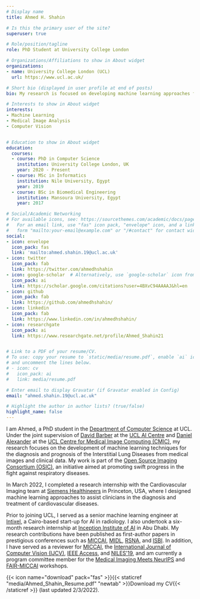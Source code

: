 ```yaml
---
# Display name
title: Ahmed H. Shahin

# Is this the primary user of the site?
superuser: true

# Role/position/tagline
role: PhD Student at University College London

# Organizations/Affiliations to show in About widget
organizations:
- name: University College London (UCL)
  url: https://www.ucl.ac.uk/

# Short bio (displayed in user profile at end of posts)
bio: My research is focused on developing machine learning approaches for medical imaging applications.

# Interests to show in About widget
interests:
- Machine Learning
- Medical Image Analysis
- Computer Vision


# Education to show in About widget
education:
  courses:
  - course: PhD in Computer Science
    institution: University College London, UK
    year: 2020 - Present
  - course: MSc in Informatics
    institution: Nile University, Egypt
    year: 2019
  - course: BSc in Biomedical Engineering
    institution: Mansoura University, Egypt
    year: 2017

# Social/Academic Networking
# For available icons, see: https://sourcethemes.com/academic/docs/page-builder/#icons
#   For an email link, use "fas" icon pack, "envelope" icon, and a link in the
#   form "mailto:your-email@example.com" or "/#contact" for contact widget.
social:
- icon: envelope
  icon_pack: fas
  link: 'mailto:ahmed.shahin.19@ucl.ac.uk'
- icon: twitter
  icon_pack: fab
  link: https://twitter.com/ahmedhshahin
- icon: google-scholar  # Alternatively, use `google-scholar` icon from `ai` icon pack
  icon_pack: ai
  link: https://scholar.google.com/citations?user=4BXvC94AAAAJ&hl=en
- icon: github
  icon_pack: fab
  link: https://github.com/ahmedhshahin/
- icon: linkedin
  icon_pack: fab
  link: https://www.linkedin.com/in/ahmedhshahin/
- icon: researchgate
  icon_pack: ai
  link: https://www.researchgate.net/profile/Ahmed_Shahin21


# Link to a PDF of your resume/CV.
# To use: copy your resume to `static/media/resume.pdf`, enable `ai` icons in `params.toml`, 
# and uncomment the lines below.
# - icon: cv
#   icon_pack: ai
#   link: media/resume.pdf

# Enter email to display Gravatar (if Gravatar enabled in Config)
email: "ahmed.shahin.19@ucl.ac.uk"

# Highlight the author in author lists? (true/false)
highlight_name: false
---
```

I am Ahmed, a PhD student in the <a href="https://www.ucl.ac.uk/computer-science/" target="_blank" rel="noopener">Department of Computer Science</a> at UCL. Under the joint supervision of <a href="http://web4.cs.ucl.ac.uk/staff/D.Barber/pmwiki/pmwiki.php" target="_blank" rel="noopener">David Barber</a> at the <a href="https://www.ucl.ac.uk/ai-centre/" target="_blank" rel="noopener">UCL AI Centre</a> and <a href="http://www0.cs.ucl.ac.uk/staff/d.alexander/" target="_blank" rel="noopener">Daniel Alexander</a> at the <a href="https://www.ucl.ac.uk/medical-image-computing/" target="_blank" rel="noopener">UCL Centre for Medical Image Computing (CMIC)</a>, my research focuses on the development of machine learning techniques for the diagnosis and prognosis of the Interstitial Lung Diseases from medical images and clinical data. My work is part of the <a href="https://www.osicild.org/" target="_blank" rel="noopener">Open Source Imaging Consortium (OSIC)</a>, an initiative aimed at promoting swift progress in the fight against respiratory diseases.

In March 2022, I completed a research internship with the Cardiovascular Imaging team at [Siemens Healthineers](https://www.siemens-healthineers.com/en-us) in Princeton, USA, where I designed machine learning approaches to assist clinicians in the diagnosis and treatment of cardiovascular diseases.

Prior to joining UCL, I served as a senior machine learning engineer at <a href="https://www.intixel.com/" target="_blank" rel="noopener">Intixel</a>, a Cairo-based start-up for AI in radiology. I also undertook a six-month research internship at <a href="http://inceptioniai.org/" target="_blank" rel="noopener">Inception Institute of AI</a> in Abu Dhabi. My research contributions have been published as first-author papers in prestigious conferences such as [MICCAI](http://www.miccai.org/), [MIDL](https://2022.midl.io/), [RSNA](https://www.rsna.org/annual-meeting), and [ISBI](https://biomedicalimaging.org/2022/). In addition, I have served as a reviewer for [MICCAI](http://www.miccai.org/), the [International Journal of Computer Vision (IJCV)](https://www.springer.com/journal/11263), [IEEE Access](https://ieeeaccess.ieee.org/), and [NILES'19](https://www.nilesconf.org/), and am currently a program committee member for the [Medical Imaging Meets NeurIPS](https://sites.google.com/view/med-neurips-2022/organization?authuser=0) and [FAIR-MICCAI](https://sites.google.com/view/fair-workshop-2021/organization?authuser=0) workshops.

{{< icon name="download" pack="fas" >}}{{< staticref "media/Ahmed_Shahin_Resume.pdf" "newtab" >}}Download my CV{{< /staticref >}} (last updated 2/3/2022).